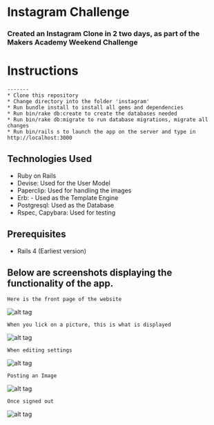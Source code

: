 Instagram Challenge
===================

### Created an Instagram Clone in 2 two days, as part of the Makers Academy Weekend Challenge 

# Instructions
```
-------
* Clone this repository
* Change directory into the folder 'instagram'
* Run bundle install to install all gems and dependencies
* Run bin/rake db:create to create the databases needed
* Run bin/rake db:migrate to run database migrations, migrate all changes
* Run bin/rails s to launch the app on the server and type in http://localhost:3000
```

## Technologies Used
- Ruby on Rails
- Devise: Used for the User Model
- Paperclip: Used for handling the images
- Erb: - Used as the Template Engine
- Postgresql: Used as the Database
- Rspec, Capybara: Used for testing

## Prerequisites
- Rails 4 (Earliest version)

## Below are screenshots displaying the functionality of the app.

``` Here is the front page of the website ```

![alt tag](https://github.com/JohnChangUK/instagram-challenge/blob/master/Front%20Page.png)

``` When you lick on a picture, this is what is displayed ```

![alt tag](https://github.com/JohnChangUK/instagram-challenge/blob/master/Picture.png)

``` When editing settings ```

![alt tag](https://github.com/JohnChangUK/instagram-challenge/blob/master/Edit%20User.png)

``` Posting an Image ```

![alt tag](https://github.com/JohnChangUK/instagram-challenge/blob/master/Post%20Image.png)

``` Once signed out ```

![alt tag](https://github.com/JohnChangUK/instagram-challenge/blob/master/Sign%20Out.png)
